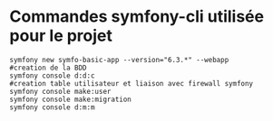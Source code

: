 # Commandes symfony-cli utilisée pour le projet
```
symfony new symfo-basic-app --version="6.3.*" --webapp
#creation de la BDD
symfony console d:d:c
#creation table utilisateur et liaison avec firewall symfony
symfony console make:user
symfony console make:migration
symfony console d:m:m

```